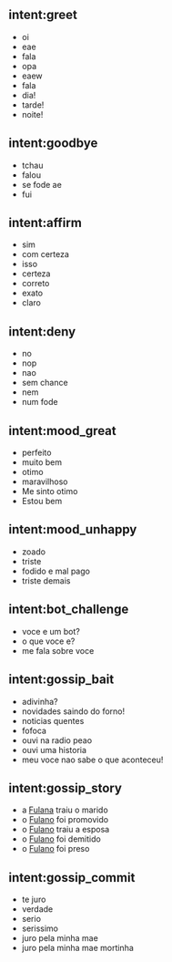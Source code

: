 ## intent:greet
- oi
- eae
- fala
- opa
- eaew
- fala
- dia!
- tarde!
- noite!
## intent:goodbye
- tchau
- falou
- se fode ae
- fui
## intent:affirm
- sim
- com certeza
- isso
- certeza
- correto
- exato
- claro

## intent:deny
- no
- nop
- nao
- sem chance
- nem
- num fode

## intent:mood_great
- perfeito
- muito bem
- otimo
- maravilhoso
- Me sinto otimo
- Estou bem

## intent:mood_unhappy
- zoado
- triste
- fodido e mal pago
- triste demais

## intent:bot_challenge
- voce e um bot?
- o que voce e?
- me fala sobre voce

## intent:gossip_bait
- adivinha?
- novidades saindo do forno!
- noticias quentes
- fofoca
- ouvi na radio peao
- ouvi uma historia
- meu voce nao sabe o que aconteceu!

## intent:gossip_story
- a [Fulana](person) traiu o marido
- o [Fulano](person) foi promovido
- o [Fulano](person) traiu a esposa
- o [Fulano](person) foi demitido
- o [Fulano](person) foi preso

## intent:gossip_commit
- te juro
- verdade
- serio
- serissimo
- juro pela minha mae
- juro pela minha mae mortinha